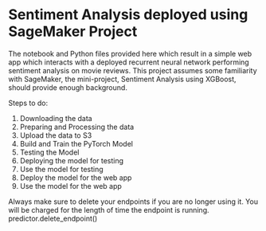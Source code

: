 # Sentiment Analysis deployed using SageMaker Project

The notebook and Python files provided here which result in a simple web app which interacts with a deployed recurrent neural network performing sentiment analysis on movie reviews. This project assumes some familiarity with SageMaker, the mini-project, Sentiment Analysis using XGBoost, should provide enough background.

Steps to do:
1. Downloading the data
2. Preparing and Processing the data
3. Upload the data to S3
4. Build and Train the PyTorch Model
5. Testing the Model
6. Deploying the model for testing
7. Use the model for testing
6. Deploy the model for the web app
7. Use the model for the web app

Always make sure to delete your endpoints if you are no longer using it. You will be charged for the length of time the endpoint is running.
predictor.delete_endpoint()
